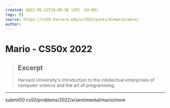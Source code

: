 ```yaml
---
created: 2022-05-22T19:09:38 (UTC -03:00)
tags: []
source: https://cs50.harvard.edu/x/2022/psets/6/mario/more/
author: 
---
```


# Mario - CS50x 2022

> ## Excerpt
> Harvard University's introduction to the intellectual enterprises of computer science and the art of programming.

---
submit50 cs50/problems/2022/x/sentimental/mario/more
